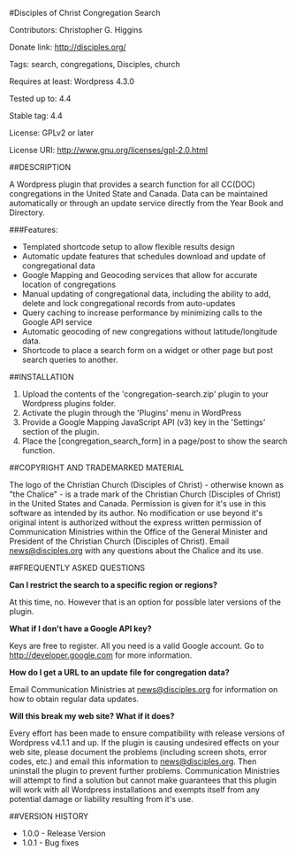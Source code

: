 #Disciples of Christ Congregation Search

Contributors: Christopher G. Higgins

Donate link: http://disciples.org/

Tags: search, congregations, Disciples, church

Requires at least: Wordpress 4.3.0

Tested up to: 4.4

Stable tag: 4.4

License: GPLv2 or later

License URI: http://www.gnu.org/licenses/gpl-2.0.html

##DESCRIPTION

A Wordpress plugin that provides a search function for all CC(DOC) congregations in the United State and Canada. Data can be maintained automatically or through an update service directly from the Year Book and Directory. 

###Features:

* Templated shortcode setup to allow flexible results design
* Automatic update features that schedules download and update of congregational data
* Google Mapping and Geocoding services that allow for accurate location of congregations
* Manual updating of congregational data, including the ability to add, delete and lock congregational records from auto-updates
* Query caching to increase performance by minimizing calls to the Google API service
* Automatic geocoding of new congregations without latitude/longitude data.
* Shortcode to place a search form on a widget or other page but post search queries to another.

##INSTALLATION

1. Upload the contents of the 'congregation-search.zip' plugin to your Wordpress plugins folder.
2. Activate the plugin through the 'Plugins' menu in WordPress
3. Provide a Google Mapping JavaScript API (v3) key in the 'Settings' section of the plugin.
4. Place the [congregation_search_form] in a page/post to show the search function.

##COPYRIGHT AND TRADEMARKED MATERIAL

The logo of the Christian Church (Disciples of Christ) - otherwise known as "the Chalice" - is a trade mark of the Christian Church (Disciples of Christ) in the United States and Canada. Permission is given for it's use in this software as intended by its author. No modification or use beyond it's original intent is authorized without the express written permission of Communication Ministries within the Office of the General Minister and President of the Christian Church (Disciples of Christ). Email news@disciples.org with any questions about the Chalice and its use.

##FREQUENTLY ASKED QUESTIONS

**Can I restrict the search to a specific region or regions?**

At this time, no. However that is an option for possible later versions of the plugin.

**What if I don't have a Google API key?**

Keys are free to register. All you need is a valid Google account. Go to http://developer.google.com for more information.

**How do I get a URL to an update file for congregation data?**

Email Communication Ministries at news@disciples.org for information on how to obtain regular data updates.

**Will this break my web site? What if it does?**

Every effort has been made to ensure compatibility with release versions of Wordpress v4.1.1 and up. If the plugin is causing 
undesired effects on your web site, please document the problems (including screen shots, error codes, etc.) and email this information
to news@disciples.org. Then uninstall the plugin to prevent further problems. Communication Ministries will attempt to find a solution
but cannot make guarantees that this plugin will work with all Wordpress installations and exempts itself from any potential damage or 
liability resulting from it's use. 

##VERSION HISTORY

 - 1.0.0 - Release Version
 - 1.0.1 - Bug fixes




